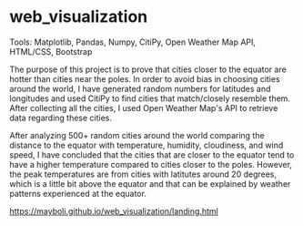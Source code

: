 # web_visualization

Tools: Matplotlib, Pandas, Numpy, CitiPy, Open Weather Map API, HTML/CSS, Bootstrap

The purpose of this project is to prove that cities closer to the equator are hotter than cities near the poles. In order to avoid bias in choosing cities around the world, I have generated random numbers for latitudes and longitudes and used CitiPy to find cities that match/closely resemble them. After collecting all the cities, I used Open Weather Map's API to retrieve data regarding these cities. 

After analyzing 500+ random cities around the world comparing the distance to the equator with temperature, humidity, cloudiness, and wind speed, I have concluded that the cities that are closer to the equator tend to have a higher temperature compared to cities closer to the poles. However, the peak temperatures are from cities with latitutes around 20 degrees, which is a little bit above the equator and that can be explained by weather patterns experienced at the equator.

https://mayboli.github.io/web_visualization/landing.html
